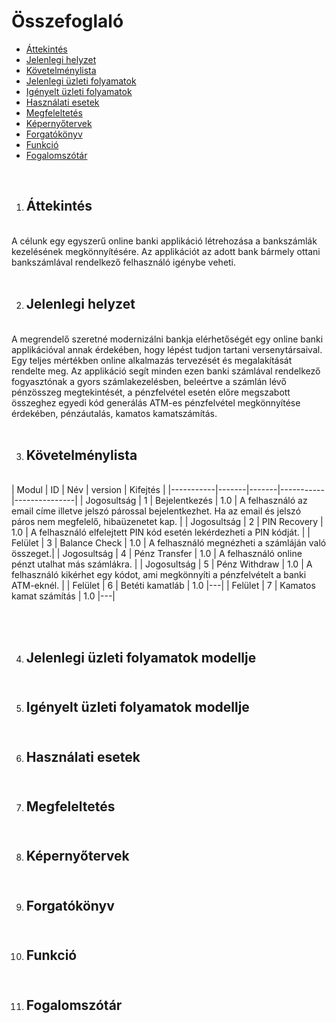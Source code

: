 
# Összefoglaló
- [Áttekintés](#áttekintés)
- [Jelenlegi helyzet](#jelenlegi-helyzet)
- [Követelménylista](#követelménylista)
- [Jelenlegi üzleti folyamatok](#igényelt-üzleti-folyamatok-modellje)
- [Igényelt üzleti folyamatok](#igényelt-üzleti-folyamatok-modellje)
- [Használati esetek](#használati-esetek)
- [Megfeleltetés](#megfeleltetés)
- [Képernyőtervek](#képernyőtervek)
- [Forgatókönyv](#forgatókönyv)
- [Funkció](#funkció)
- [Fogalomszótár](#fogalomszótár)

<br>

1. ## Áttekintés<br>

<br>A célunk egy egyszerű online banki applikáció létrehozása a bankszámlák kezelésének megkönnyítésére. Az applikációt az adott bank bármely ottani bankszámlával rendelkező felhasználó igénybe veheti. <br><br>

2. ## Jelenlegi helyzet<br>

<br>A megrendelő szeretné modernizálni bankja elérhetőségét egy online banki applikációval annak érdekében, hogy lépést tudjon tartani versenytársaival.
Egy teljes mértékben online alkalmazás tervezését és megalakítását rendelte meg. Az applikáció segít minden ezen banki számlával rendelkező fogyasztónak a gyors számlakezelésben, beleértve a számlán lévő pénzösszeg megtekintését, a pénzfelvétel esetén előre megszabott összeghez egyedi kód generálás ATM-es pénzfelvétel megkönnyítése érdekében, pénzáutalás, kamatos kamatszámítás.<br><br>

3. ## Követelménylista<br>

<br>
    |   Modul   |   ID  |   Név |   version |   Kifejtés    |
    |-----------|-------|-------|-----------|---------------|
    |   Jogosultság |   1  |    Bejelentkezés   |   1.0 |   A felhasználó az email címe illetve jelszó párossal bejelentkezhet. Ha az email és jelszó páros nem megfelelő, hibaüzenetet kap. |
    |   Jogosultság    |   2   |   PIN Recovery    |   1.0 |   A felhasználó elfelejtett PIN kód esetén lekérdezheti a PIN kódját. |
    |   Felület |   3   |   Balance Check   |   1.0 |   A felhasználó megnézheti a számláján való összeget.|
    |   Jogosultság |   4   |   Pénz Transfer   |   1.0 |   A felhasználó online pénzt utalhat más számlákra.   |
    |   Jogosultság    |   5   |   Pénz Withdraw   |   1.0 |   A felhasználó kikérhet egy kódot, ami megkönnyíti a pénzfelvételt a banki ATM-eknél.    |
    |   Felület |   6   |   Betéti kamatláb  |   1.0 |---|
    |   Felület |   7   |   Kamatos kamat számítás  |   1.0 |---|


<br><br>

4. ## Jelenlegi üzleti folyamatok modellje<br><br>

5. ## Igényelt üzleti folyamatok modellje<br><br>

6. ## Használati esetek<br><br>

7. ## Megfeleltetés<br><br>

8. ## Képernyőtervek<br><br>

9. ## Forgatókönyv<br><br>

10. ## Funkció<br><br>

11. ## Fogalomszótár<br><br>